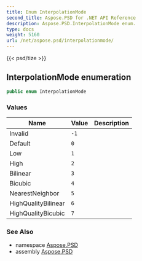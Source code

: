 ```yaml
---
title: Enum InterpolationMode
second_title: Aspose.PSD for .NET API Reference
description: Aspose.PSD.InterpolationMode enum. 
type: docs
weight: 5160
url: /net/aspose.psd/interpolationmode/
---
```

{{< psd/tize >}}
## InterpolationMode enumeration

```csharp
public enum InterpolationMode
```

### Values

| Name | Value | Description |
| --- | --- | --- |
| Invalid | `-1` |  |
| Default | `0` |  |
| Low | `1` |  |
| High | `2` |  |
| Bilinear | `3` |  |
| Bicubic | `4` |  |
| NearestNeighbor | `5` |  |
| HighQualityBilinear | `6` |  |
| HighQualityBicubic | `7` |  |

### See Also

* namespace [Aspose.PSD](../../aspose.psd/)
* assembly [Aspose.PSD](../../)


